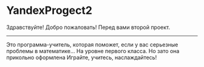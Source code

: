 # YandexProgect2

Здравствуйте! 
Добро пожаловать!
Перед вами второй проект.

--------------------------

Это программа-учитель, которая поможет, если у вас серьезные проблемы в математике... На уровне первого класса.
Но зато она прикольно оформлена
Играйте, учитесь, наслаждайтесь!
